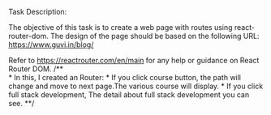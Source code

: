 Task Description:

The objective of this task is to create a web page with routes using react-router-dom. The design of the page should be based on the following URL: https://www.guvi.in/blog/

Refer to https://reactrouter.com/en/main for any help or guidance on React Router DOM.
 /**   
     * In this, I created an Router:
     * If you click course button, the path will change and move to next page.The various course will display.
     * If you click full stack development, The detail about full stack development you can see.
  **/
